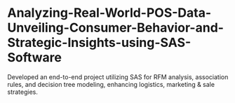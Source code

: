 # Analyzing-Real-World-POS-Data-Unveiling-Consumer-Behavior-and-Strategic-Insights-using-SAS-Software
Developed an end-to-end project utilizing SAS for RFM analysis, association rules, and decision tree modeling, enhancing logistics, marketing &amp; sale strategies.

